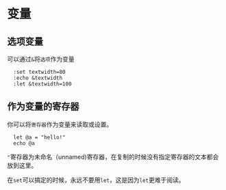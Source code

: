 # 变量

## 选项变量
可以通过`&`将`选项`作为变量
```vim
  :set textwidth=80
  :echo &textwidth
  :let &textwidth=100
```

## 作为变量的寄存器
你可以将`寄存器`作为变量来读取或设置。
```
  let @a = "hello!"
  echo @a
```

`"`寄存器为未命名（unnamed)寄存器，在复制的时候没有指定寄存器的文本都会放到这里。

在`set`可以搞定的时候，永远不要用`let`，这是因为`let`更难于阅读。 


